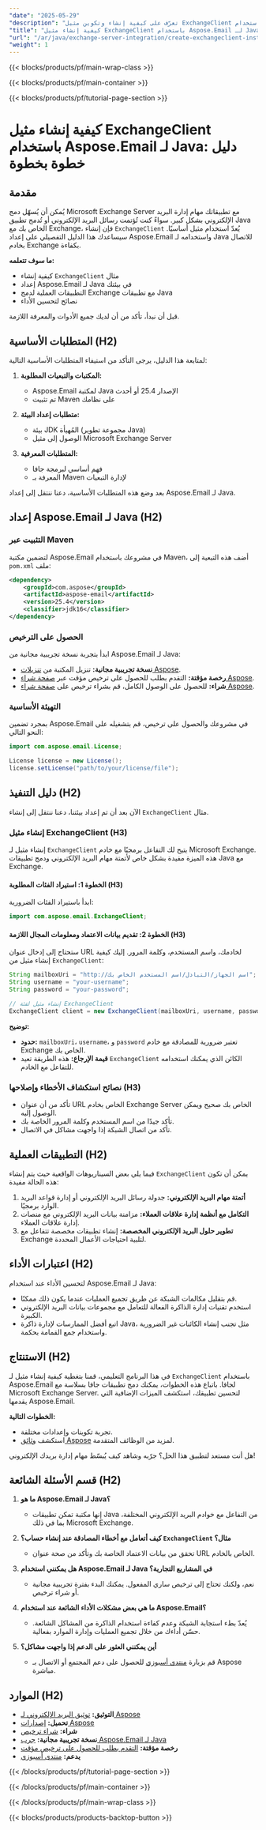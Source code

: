 ```yaml
---
"date": "2025-05-29"
"description": "تعرّف على كيفية إنشاء وتكوين مثيل ExchangeClient باستخدام Aspose.Email لـ Java. يغطي هذا الدليل الإعداد وتقنيات التكامل ونصائح لتحسين الأداء."
"title": "كيفية إنشاء مثيل ExchangeClient باستخدام Aspose.Email لـ Java - دليل خطوة بخطوة"
"url": "/ar/java/exchange-server-integration/create-exchangeclient-instance-aspose-email-java/"
"weight": 1
---
```


{{< blocks/products/pf/main-wrap-class >}}

{{< blocks/products/pf/main-container >}}

{{< blocks/products/pf/tutorial-page-section >}}
# كيفية إنشاء مثيل ExchangeClient باستخدام Aspose.Email لـ Java: دليل خطوة بخطوة

## مقدمة

يُمكن أن يُسهّل دمج Microsoft Exchange Server مع تطبيقاتك مهام إدارة البريد الإلكتروني بشكل كبير. سواءً كنت تُؤتمت رسائل البريد الإلكتروني أو تُدمج تطبيق Java الخاص بك مع Exchange، فإن إنشاء `ExchangeClient` يُعدّ استخدام مثيل أساسيًا. سيساعدك هذا الدليل التفصيلي على إعداد Aspose.Email واستخدامه لـ Java للاتصال بخادم Exchange بكفاءة.

**ما سوف تتعلمه:**
- كيفية إنشاء `ExchangeClient` مثال
- إعداد Aspose.Email لـ Java في بيئتك
- التطبيقات العملية لدمج Exchange مع تطبيقات Java
- نصائح لتحسين الأداء

قبل أن نبدأ، تأكد من أن لديك جميع الأدوات والمعرفة اللازمة.

## المتطلبات الأساسية (H2)

لمتابعة هذا الدليل، يرجى التأكد من استيفاء المتطلبات الأساسية التالية:

1. **المكتبات والتبعيات المطلوبة:**
   - Aspose.Email لمكتبة Java الإصدار 25.4 أو أحدث
   - تم تثبيت Maven على نظامك

2. **متطلبات إعداد البيئة:**
   - بيئة JDK المُهيأة (مجموعة تطوير Java)
   - الوصول إلى مثيل Microsoft Exchange Server

3. **المتطلبات المعرفية:**
   - فهم أساسي لبرمجة جافا
   - المعرفة بـ Maven لإدارة التبعيات

بعد وضع هذه المتطلبات الأساسية، دعنا ننتقل إلى إعداد Aspose.Email لـ Java.

## إعداد Aspose.Email لـ Java (H2)

### التثبيت عبر Maven

لتضمين مكتبة Aspose.Email في مشروعك باستخدام Maven، أضف هذه التبعية إلى `pom.xml` ملف:

```xml
<dependency>
    <groupId>com.aspose</groupId>
    <artifactId>aspose-email</artifactId>
    <version>25.4</version>
    <classifier>jdk16</classifier>
</dependency>
```

### الحصول على الترخيص

ابدأ بتجربة نسخة تجريبية مجانية من Aspose.Email لـ Java:
- **نسخة تجريبية مجانية:** تنزيل المكتبة من [تنزيلات Aspose](https://releases.aspose.com/email/java/).
- **رخصة مؤقتة:** التقدم بطلب للحصول على ترخيص مؤقت عبر [صفحة شراء Aspose](https://purchase.aspose.com/temporary-license/).
- **شراء:** للحصول على الوصول الكامل، قم بشراء ترخيص على [صفحة شراء Aspose](https://purchase.aspose.com/buy).

### التهيئة الأساسية

بمجرد تضمين Aspose.Email في مشروعك والحصول على ترخيص، قم بتشغيله على النحو التالي:

```java
import com.aspose.email.License;

License license = new License();
license.setLicense("path/to/your/license/file");
```

## دليل التنفيذ (H2)

الآن بعد أن تم إعداد بيئتنا، دعنا ننتقل إلى إنشاء `ExchangeClient` مثال.

### إنشاء مثيل ExchangeClient (H3)

إنشاء مثيل لـ `ExchangeClient` يتيح لك التفاعل برمجيًا مع خادم Microsoft Exchange. هذه الميزة مفيدة بشكل خاص لأتمتة مهام البريد الإلكتروني ودمج تطبيقات Java مع Exchange.

#### الخطوة 1: استيراد الفئات المطلوبة (H3)

ابدأ باستيراد الفئات الضرورية:

```java
import com.aspose.email.ExchangeClient;
```

#### الخطوة 2: تقديم بيانات الاعتماد ومعلومات المجال اللازمة (H3)

ستحتاج إلى إدخال عنوان URL لخادمك، واسم المستخدم، وكلمة المرور. إليك كيفية إنشاء مثيل من `ExchangeClient`:

```java
String mailboxUri = "http://اسم الجهاز/التبادل/اسم المستخدم الخاص بك";
String username = "your-username";
String password = "your-password";

// إنشاء مثيل لفئة ExchangeClient
ExchangeClient client = new ExchangeClient(mailboxUri, username, password);
```

**توضيح:**
- **حدود:** `mailboxUri`، `username`، و `password` تعتبر ضرورية للمصادقة مع خادم Exchange الخاص بك.
- **قيمة الإرجاع:** هذه الطريقة تعيد `ExchangeClient` الكائن الذي يمكنك استخدامه للتفاعل مع الخادم.

### نصائح استكشاف الأخطاء وإصلاحها (H3)

- تأكد من أن عنوان URL الخاص بخادم Exchange Server الخاص بك صحيح ويمكن الوصول إليه.
- تأكد جيدًا من اسم المستخدم وكلمة المرور الخاصة بك.
- تأكد من اتصال الشبكة إذا واجهت مشاكل في الاتصال.

## التطبيقات العملية (H2)

فيما يلي بعض السيناريوهات الواقعية حيث يتم إنشاء `ExchangeClient` يمكن أن تكون هذه الحالة مفيدة:

1. **أتمتة مهام البريد الإلكتروني:** جدولة رسائل البريد الإلكتروني أو إدارة قواعد البريد الوارد برمجيًا.
2. **التكامل مع أنظمة إدارة علاقات العملاء:** مزامنة بيانات البريد الإلكتروني مع منصات إدارة علاقات العملاء.
3. **تطوير حلول البريد الإلكتروني المخصصة:** إنشاء تطبيقات مخصصة تتفاعل مع Exchange لتلبية احتياجات الأعمال المحددة.

## اعتبارات الأداء (H2)

لتحسين الأداء عند استخدام Aspose.Email لـ Java:
- قم بتقليل مكالمات الشبكة عن طريق تجميع العمليات عندما يكون ذلك ممكنًا.
- استخدم تقنيات إدارة الذاكرة الفعالة للتعامل مع مجموعات بيانات البريد الإلكتروني الكبيرة.
- اتبع أفضل الممارسات لإدارة ذاكرة Java، مثل تجنب إنشاء الكائنات غير الضرورية واستخدام جمع القمامة بحكمة.

## الاستنتاج (H2)

في هذا البرنامج التعليمي، قمنا بتغطية كيفية إنشاء مثيل لـ `ExchangeClient` باستخدام Aspose.Email لجافا. باتباع هذه الخطوات، يمكنك دمج تطبيقات جافا بسلاسة مع Microsoft Exchange Server. لتحسين تطبيقك، استكشف الميزات الإضافية التي يقدمها Aspose.Email.

**الخطوات التالية:**
- تجربة تكوينات وإعدادات مختلفة.
- استكشف [وثائق Aspose](https://reference.aspose.com/email/java/) لمزيد من الوظائف المتقدمة.

هل أنت مستعد لتطبيق هذا الحل؟ جرّبه وشاهد كيف يُبسّط مهام إدارة بريدك الإلكتروني!

## قسم الأسئلة الشائعة (H2)

1. **ما هو Aspose.Email لـ Java؟**
   - إنها مكتبة تمكن تطبيقات Java من التفاعل مع خوادم البريد الإلكتروني المختلفة، بما في ذلك Microsoft Exchange.

2. **كيف أتعامل مع أخطاء المصادقة عند إنشاء حساب؟ `ExchangeClient` مثال؟**
   - تحقق من بيانات الاعتماد الخاصة بك وتأكد من صحة عنوان URL الخاص بالخادم.

3. **هل يمكنني استخدام Aspose.Email لـ Java في المشاريع التجارية؟**
   - نعم، ولكنك تحتاج إلى ترخيص ساري المفعول. يمكنك البدء بفترة تجريبية مجانية أو شراء ترخيص.

4. **ما هي بعض مشكلات الأداء الشائعة عند استخدام Aspose.Email؟**
   - يُعدّ بطء استجابة الشبكة وعدم كفاءة استخدام الذاكرة من المشاكل الشائعة. حسّن أداءك من خلال تجميع العمليات وإدارة الموارد بفعالية.

5. **أين يمكنني العثور على الدعم إذا واجهت مشاكل؟**
   - قم بزيارة [منتدى أسبوزي](https://forum.aspose.com/c/email/10) للحصول على دعم المجتمع أو الاتصال بـ Aspose مباشرة.

## الموارد (H2)

- **التوثيق:** [توثيق البريد الإلكتروني لـ Aspose](https://reference.aspose.com/email/java/)
- **تحميل:** [إصدارات Aspose](https://releases.aspose.com/email/java/)
- **شراء:** [شراء ترخيص](https://purchase.aspose.com/buy)
- **نسخة تجريبية مجانية:** [جرب Aspose.Email لـ Java](https://releases.aspose.com/email/java/)
- **رخصة مؤقتة:** [التقدم بطلب للحصول على ترخيص مؤقت](https://purchase.aspose.com/temporary-license/)
- **يدعم:** [منتدى أسبوزي](https://forum.aspose.com/c/email/10)

{{< /blocks/products/pf/tutorial-page-section >}}

{{< /blocks/products/pf/main-container >}}

{{< /blocks/products/pf/main-wrap-class >}}

{{< blocks/products/products-backtop-button >}}